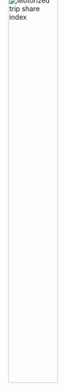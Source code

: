 <img style="float:right; margin-top:-60px;" alt="Motorized trip share index" src="legends/gtif/AQ1_motorized_share.png" width="45%" style="vertical-align: middle;"/>